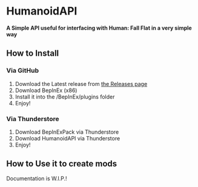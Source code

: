 # HumanoidAPI
**A Simple API useful for interfacing with Human: Fall Flat in a very simple way**

## How to Install
### Via GitHub
1. Download the Latest release from [the Releases page](/releases)
2. Download BepInEx (x86)
3. Install it into the /BepInEx/plugins folder
4. Enjoy!
### Via Thunderstore
1. Download BepInExPack via Thunderstore
2. Download HumanoidAPI via Thunderstore
3. Enjoy!

## How to Use it to create mods
Documentation is W.I.P.!
